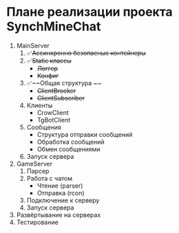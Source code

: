 # Плане реализации проекта SynchMineChat

1. MainServer
   1. ✅~~Ассинхронно безопасные контейнеры~~
   2. ✅~~Static классы~~
        * ~~Логгер~~
        * ~~Конфиг~~
   3. ✅~~Общая структура ~~
        * ~~ClientBrocker~~
        * ~~ClientSubscriber~~
   4. Клиенты
        * CrowClient
        * TgBotClient
   5. Сообщения 
      * Структура отправки сообщений
      * Обработка сообщений
      * Обмен сообщениями
   6. Запуск сервера 
2. GameServer
    1. Парсер
    2. Работа с чатом
       * Чтение     (parser)
       * Отправка   (rcon)
    3. Подключение к серверу
    4. Запуск сервера
3. Развёртывание на серверах
4. Тестирование